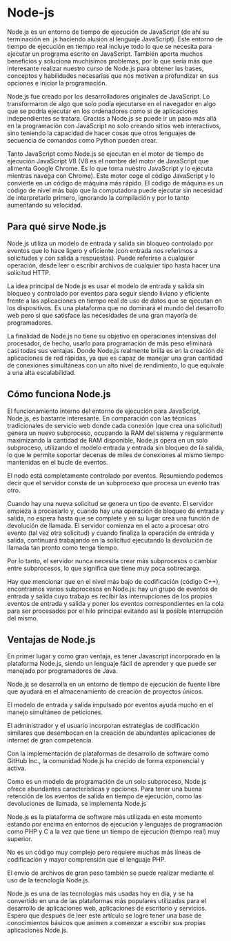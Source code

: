 # Node-js

Node.js es un entorno de tiempo de ejecución de JavaScript (de ahí su terminación en .js haciendo alusión al lenguaje JavaScript). Este entorno de tiempo de ejecución en tiempo real incluye todo lo que se necesita para ejecutar un programa escrito en JavaScript. También aporta muchos beneficios y soluciona muchísimos problemas, por lo que sería más que interesante realizar nuestro curso de Node.js para obtener las bases, conceptos y habilidades necesarias que nos motiven a profundizar en sus opciones e iniciar la programación. 

Node.js fue creado por los desarrolladores originales de JavaScript. Lo transformaron de algo que solo podía ejecutarse en el navegador en algo que se podría ejecutar en los ordenadores como si de aplicaciones independientes se tratara. Gracias a Node.js se puede ir un paso más allá en la programación con JavaScript no solo creando sitios web interactivos, sino teniendo la capacidad de hacer cosas que otros lenguajes de secuencia de comandos como Python pueden crear. 

Tanto JavaScript como Node.js se ejecutan en el motor de tiempo de ejecución JavaScript V8 (V8 es el nombre del motor de JavaScript que alimenta Google Chrome. Es lo que toma nuestro JavaScript y lo ejecuta mientras navega con Chrome). Este motor coge el código JavaScript y lo convierte en un código de máquina más rápido. El código de máquina es un código de nivel más bajo que la computadora puede ejecutar sin necesidad de interpretarlo primero, ignorando la compilación y por lo tanto aumentando su velocidad. 

## Para qué sirve Node.js
Node.js utiliza un modelo de entrada y salida sin bloqueo controlado por eventos que lo hace ligero y eficiente (con entrada nos referimos a solicitudes y con salida a respuestas). Puede referirse a cualquier operación, desde leer o escribir archivos de cualquier tipo hasta hacer una solicitud HTTP. 

La idea principal de Node.js es usar el modelo de entrada y salida sin bloqueo y controlado por eventos para seguir siendo liviano y eficiente frente a las aplicaciones en tiempo real de uso de datos que se ejecutan en los dispositivos. Es una plataforma que no dominará el mundo del desarrollo web pero si que satisface las necesidades de una gran mayoría de programadores. 

La finalidad de Node.js no tiene su objetivo en operaciones intensivas del procesador, de hecho, usarlo para programación de más peso eliminará casi todas sus ventajas. Donde Node.js realmente brilla es en la creación de aplicaciones de red rápidas, ya que es capaz de manejar una gran cantidad de conexiones simultáneas con un alto nivel de rendimiento, lo que equivale a una alta escalabilidad.

## Cómo funciona Node.js 
El funcionamiento interno del entorno de ejecución para JavaScript, Node.js, es bastante interesante. En comparación con las técnicas tradicionales de servicio web donde cada conexión (que crea una solicitud) genera un nuevo subproceso, ocupando la RAM del sistema y regularmente maximizando la cantidad de RAM disponible, Node.js opera en un solo subproceso, utilizando el modelo entrada y entrada sin bloqueo de la salida, lo que le permite soportar decenas de miles de conexiones al mismo tiempo mantenidas en el bucle de eventos.

El nodo está completamente controlado por eventos. Resumiendo podemos decir que el servidor consta de un subproceso que procesa un evento tras otro. 

Cuando hay una nueva solicitud se genera un tipo de evento. El servidor empieza a procesarlo y, cuando hay una operación de bloqueo de entrada y salida, no espera hasta que se complete y en su lugar crea una función de devolución de llamada. El servidor comienza en el acto a procesar otro evento (tal vez otra solicitud) y cuando finaliza la operación de entrada y salida, continuará trabajando en la solicitud ejecutando la devolución de llamada tan pronto como tenga tiempo. 

Por lo tanto, el servidor nunca necesita crear más subprocesos o cambiar entre subprocesos, lo que significa que tiene muy poca sobrecarga.  

Hay que mencionar que en el nivel más bajo de codificación (código C++), encontramos varios subprocesos en Node.js: hay un grupo de eventos de entrada y salida cuyo trabajo es recibir las interrupciones de los propios eventos de entrada y salida y poner los eventos correspondientes en la cola para ser procesados por el hilo principal evitando así la posible interrupción del mismo. 

## Ventajas de Node.js
En primer lugar y como gran ventaja, es tener Javascript incorporado en la plataforma Node.js, siendo un lenguaje fácil de aprender y que puede ser manejado por programadores de Java.

Node.js se desarrolla en un entorno de tiempo de ejecución de fuente libre que ayudará en el almacenamiento de creación de proyectos únicos.

El modelo de entrada y salida impulsado por eventos ayuda mucho en el manejo simultáneo de peticiones.

El administrador y el usuario incorporan estrategias de codificación similares que desembocan en la creación de abundantes aplicaciones de internet de gran competencia.

Con la implementación de plataformas de desarrollo de software como GitHub Inc., la comunidad Node.js ha crecido de forma exponencial y activa.

Como es un modelo de programación de un solo subproceso, Node.js ofrece abundantes características y opciones. Para tener una buena retención de los eventos de salida en tiempo de ejecución, como las devoluciones de llamada, se implementa Node.js

Node.js es la plataforma de software más utilizada en este momento estando por encima en entornos de ejecución y lenguajes de programación como PHP y C a la vez que tiene un tiempo de ejecución (tiempo real) muy superior.

No es un código muy complejo pero requiere muchas más líneas de codificación y mayor comprensión que el lenguaje PHP.

El envío de archivos de gran peso también se puede realizar mediante el uso de la tecnología Node.js.

Node.js es una de las tecnologías más usadas hoy en día, y se ha convertido en una de las plataformas más populares utilizadas para el desarrollo de aplicaciones web, aplicaciones de escritorio y servicios. Espero que después de leer este artículo se logre tener una base de conocimientos básicos que animen a comenzar a escribir sus propias aplicaciones Node.js.
